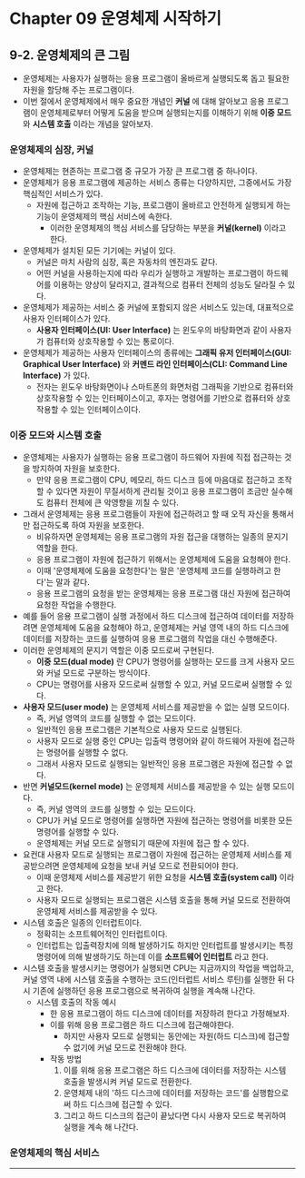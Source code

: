 # Chapter 09 운영체제 시작하기
## 9-2. 운영체제의 큰 그림
- 운영체제는 사용자가 실행하는 응용 프로그램이 올바르게 실행되도록 돕고 필요한 자원을 할당해 주는 프로그램이다.
- 이번 절에서 운영체제에서 매우 중요한 개념인 **커널** 에 대해 알아보고 응용 프로그램이 운영체제로부터 어떻게 도움을 받으며 실행되는지를 이해하기 위해 **이중 모드** 와 **시스템 호출** 이라는 개념을 알아보자.

### 운영체제의 심장, 커널
- 운영체제는 현존하는 프로그램 중 규모가 가장 큰 프로그램 중 하나이다.
- 운영체제가 응용 프로그램에 제공하는 서비스 종류는 다양하지만, 그중에서도 가장 핵심적인 서비스가 있다.
  - 자원에 접근하고 조작하는 기능, 프로그램이 올바르고 안전하게 실행되게 하는 기능이 운영체제의 핵심 서비스에 속한다.
    - 이러한 운영체제의 핵심 서비스를 담당하는 부분을 **커널(kernel)** 이라고 한다.
- 운영체제가 설치된 모든 기기에는 커널이 있다. 
  - 커널은 마치 사람의 심장, 혹은 자동차의 엔진과도 같다.
  - 어떤 커널을 사용하는지에 따라 우리가 실행하고 개발하는 프로그램이 하드웨어를 이용하는 양상이 달라지고, 결과적으로 컴퓨터 전체의 성능도 달라질 수 있다.
- 운영체제가 제공하는 서비스 중 커널에 포함되지 않은 서비스도 있는데, 대표적으로 사용자 인터페이스가 있다.
  - **사용자 인터페이스(UI: User Interface)** 는 윈도우의 바탕화면과 같이 사용자가 컴퓨터와 상호작용할 수 있는 통로이다.
- 운영체제가 제공하는 사용자 인터페이스의 종류에는 **그래픽 유저 인터페이스(GUI: Graphical User Interface)** 와 **커멘드 라인 인터페이스(CLI: Command Line Interface)** 가 있다.
  - 전자는 윈도우 바탕화면이나 스마트폰의 화면처럼 그래픽을 기반으로 컴퓨터와 상호작용할 수 있는 인터페이스이고, 후자는 명령어를 기반으로 컴퓨터와 상호작용할 수 있는 인터페이스이다.

### 이중 모드와 시스템 호출
- 운영체제는 사용자가 실행하는 응용 프로그램이 하드웨어 자원에 직접 접근하는 것을 방지하여 자원을 보호한다.
  - 만약 응용 프로그램이 CPU, 메모리, 하드 디스크 등에 마음대로 접근하고 조작할 수 있다면 자원이 무질서하게 관리될 것이고 응용 프로그램이 조금만 실수해도 컴퓨터 전체에 큰 악영향을 끼칠 수 있다.
- 그래서 운영체제는 응용 프로그램들이 자원에 접근하려고 할 때 오직 자신을 통해서만 접근하도록 하여 자원을 보호한다.
  - 비유하자면 운영체제는 응용 프로그램의 자원 접근을 대행하는 일종의 문지기 역할을 한다.
  - 응용 프로그램이 자원에 접근하기 위해서는 운영체제에 도움을 요청해야 한다.
  - 이때 '운영체제에 도움을 요청한다'는 말은 '운영체제 코드를 실행하려고 한다'는 말과 같다.
  - 응용 프로그램의 요청을 받는 운영체제는 응용 프로그램 대신 자원에 접근하여 요청한 작업을 수행한다.
- 예를 들어 응용 프로그램이 실행 과정에서 하드 디스크에 접근하여 데이터를 저장하려면 운영체제에 도움을 요청해야 하고, 운영체제는 커널 영역 내의 하드 디스크에 데이터를 저장하는 코드를 실행하여 응용 프로그램의 작업을 대신 수행해준다.
- 이러한 운영체제의 문지기 역할은 이중 모드로써 구현된다.
  - **이중 모드(dual mode)** 란 CPU가 명령어를 실행하는 모드를 크게 사용자 모드와 커널 모드로 구분하는 방식이다.
  - CPU는 명령어를 사용자 모드로써 실행할 수 있고, 커널 모드로써 실행할 수 있다.
- **사용자 모드(user mode)** 는 운영체제 서비스를 제공받을 수 없는 실행 모드이다.
  - 즉, 커널 영역의 코드를 실행할 수 없는 모드이다.
  - 일반적인 응용 프로그램은 기본적으로 사용자 모드로 실행된다.
  - 사용자 모드로 실행 중인 CPU는 입출력 명령어와 같이 하드웨어 자원에 접근하는 명령어를 실행할 수 없다.
  - 그래서 사용자 모드로 실행되는 일반적인 응용 프로그램은 자원에 접근할 수 없다.
- 반면 **커널모드(kernel mode)** 는 운영체제 서비스를 제공받을 수 있는 실행 모드이다.
  - 즉, 커널 영역의 코드를 실행할 수 있는 모드이다.
  - CPU가 커널 모드로 명령어를 실행하면 자원에 접근하는 명령어를 비롯한 모든 명령어를 실행할 수 있다.
  - 운영체제는 커널 모드로 실행되기 때문에 자원에 접근 할 수 있다.
- 요컨대 사용자 모드로 실행되는 프로그램이 자원에 접근하는 운영체제 서비스를 제공받으려면 운영체제에 요청을 보내 커널 모드로 전환되어야 한다.
  - 이때 운영체제 서비스를 제공받기 위한 요청을 **시스템 호출(system call)** 이라고 한다.
  - 사용자 모드로 실행되는 프로그램은 시스템 호출을 통해 커널 모드로 전환하여 운영체제 서비스를 제공받을 수 있다.
- 시스템 호출은 일종의 인터럽트이다.
  - 정확히는 소프트웨어적인 인터럽트이다.
  - 인터럽트는 입출력장치에 의해 발생하기도 하지만 인터럽트를 발생시키는 특정 명령어에 의해 발생하기도 하는데 이를 **소프트웨어 인터럽트** 라고 한다.
- 시스템 호출을 발생시키는 명령어가 실행되면 CPU는 지금까지의 작업을 백업하고, 커널 영역 내에 시스템 호출을 수행하는 코드(인터럽트 서비스 루틴)를 실행한 뒤 다시 기존에 실행하던 응용 프로그램으로 복귀하여 실행을 계속해 나간다.
  - 시스템 호출의 작동 예시
    - 한 응용 프로그램이 하드 디스크에 데이터를 저장하려 한다고 가정해보자.
    - 이를 위해 응용 프로그램은 하드 디스크에 접근해야한다.
      - 하지만 사용자 모드로 실행되는 동안에는 자원(하드 디스크)에 접근할 수 없기에 커널 모드로 전환해야 한다.
    - 작동 방법
      1. 이를 위해 응용 프로그램은 하드 디스크에 데이터를 저장하는 시스템 호출을 발생시켜 커널 모드로 전환한다.
      2. 운영체제 내의 '하드 디스크에 데이터를 저장하는 코드'를 실행함으로써 하드 디스크에 접근할 수 있다.
      3. 그리고 하드 디스크의 접근이 끝났다면 다시 사용자 모드로 복귀하여 실행을 계속 해 나간다.

### 운영체제의 핵심 서비스

---
